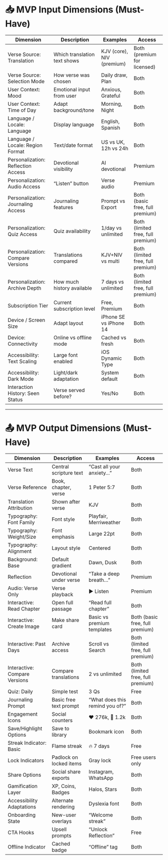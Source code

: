 # 📥 MVP Input Dimensions (Must-Have)

| Dimension                  | Description                   | Examples                  | Access   |
|-----------------------------|-------------------------------|---------------------------|----------|
| Verse Source: Translation   | Which translation text shows  | KJV (core), NIV (premium) | Both (premium for licensed) |
| Verse Source: Selection Mode| How verse was chosen          | Daily draw, Plan          | Both     |
| User Context: Mood          | Emotional input from user     | Anxious, Grateful         | Both     |
| User Context: Time of Day   | Adapt background/tone         | Morning, Night            | Both     |
| Language / Locale: Language | Display language              | English, Spanish          | Both     |
| Language / Locale: Region Format | Text/date format        | US vs UK, 12h vs 24h      | Both     |
| Personalization: Reflection Access | Devotional visibility | AI devotional             | Premium  |
| Personalization: Audio Access | “Listen” button             | Verse audio               | Premium  |
| Personalization: Journaling Access | Journaling features   | Prompt vs Export          | Both (basic free, full premium) |
| Personalization: Quiz Access| Quiz availability             | 1/day vs unlimited        | Both (limited free, full premium) |
| Personalization: Compare Versions | Translations compared | KJV+NIV vs multi          | Both (limited free, full premium) |
| Personalization: Archive Depth | How much history available | 7 days vs unlimited       | Both (limited free, full premium) |
| Subscription Tier           | Current subscription level    | Free, Premium             | Both     |
| Device / Screen Size        | Adapt layout                  | iPhone SE vs iPhone 14    | Both     |
| Device: Connectivity        | Online vs offline mode        | Cached vs fresh           | Both     |
| Accessibility: Text Scaling | Large font enabled            | iOS Dynamic Type          | Both     |
| Accessibility: Dark Mode    | Light/dark adaptation         | System default            | Both     |
| Interaction History: Seen Status | Verse served before?     | Yes/No                    | Both     |

---

# 📤 MVP Output Dimensions (Must-Have)

| Dimension                   | Description                   | Examples                       | Access   |
|------------------------------|-------------------------------|--------------------------------|----------|
| Verse Text                   | Central scripture text        | “Cast all your anxiety…”       | Both     |
| Verse Reference              | Book, chapter, verse          | 1 Peter 5:7                    | Both     |
| Translation Attribution      | Shown after verse             | KJV                            | Both     |
| Typography: Font Family      | Font style                    | Playfair, Merriweather         | Both     |
| Typography: Weight/Size      | Font emphasis                 | Large 22pt                     | Both     |
| Typography: Alignment        | Layout style                  | Centered                       | Both     |
| Background: Base             | Default gradient              | Dawn, Dusk                     | Both     |
| Reflection                   | Devotional under verse        | “Take a deep breath…”          | Premium  |
| Audio: Verse Only            | Verse playback                | ▶ Listen                       | Premium  |
| Interactive: Read Chapter    | Open full passage             | “Read full chapter”            | Both     |
| Interactive: Create Image    | Make share card               | Basic vs premium templates     | Both (basic free, full premium) |
| Interactive: Past Days       | Archive access                | Scroll vs Search               | Both (limited free, full premium) |
| Interactive: Compare Versions| Compare translations          | 2 vs unlimited                 | Both (limited free, full premium) |
| Quiz: Daily                  | Simple test                   | 3 Qs                           | Free     |
| Journaling Prompt            | Basic free text prompt        | “What does this remind you of?”| Both     |
| Engagement Icons             | Social counters               | ❤️ 276k, 💬 1.2k               | Both     |
| Save/Highlight Options       | Save to library               | Bookmark icon                  | Both     |
| Streak Indicator: Basic      | Flame streak                  | 🔥 7 days                      | Free     |
| Lock Indicators              | Padlock on locked items       | Gray lock                      | Free users only |
| Share Options                | Social share exports          | Instagram, WhatsApp            | Both     |
| Gamification Layer           | XP, Coins, Badges             | Halos, Stars                   | Both     |
| Accessibility Adaptations    | Alternate rendering           | Dyslexia font                  | Both     |
| Onboarding State             | New-user overlays             | “Welcome streak”               | Both     |
| CTA Hooks                    | Upsell prompts                | “Unlock Reflection”            | Free     |
| Offline Indicator            | Cached badge                  | “Offline” tag                  | Both     |

